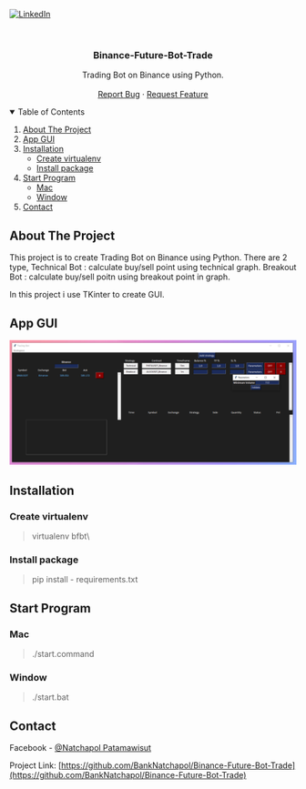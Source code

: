 [![LinkedIn][linkedin-shield]][linkedin-url]



<!-- PROJECT LOGO -->
<br />
<p align="center">

  <h3 align="center">Binance-Future-Bot-Trade</h3>

  <p align="center">
    Trading Bot on Binance using Python.
    <br />
    <br />
    <a href="https://github.com/BankNatchapol/Binance-Future-Bot-Trade/issues">Report Bug</a>
    ·
    <a href="https://github.com/BankNatchapol/Binance-Future-Bot-Trade/issues">Request Feature</a>
  </p>
</p>

<!-- TABLE OF CONTENTS -->
<details open="open">
  <summary>Table of Contents</summary>
  <ol>
    <li>
      <a href="#about-the-project">About The Project</a>
    </li>
    <li>
        <a href="#app-gui">App GUI</a>
    </li>
    <li>
      <a href="#installation">Installation</a>
      <ul>
        <li><a href="#create-virtualenv">Create virtualenv</a></li>
        <li><a href="#install-package">Install package</a></li>
      </ul>
    </li>
    <li>
      <a href="#start-program">Start Program</a>
      <ul>
        <li><a href="#mac">Mac</a></li>
        <li><a href="#window">Window</a></li>
      </ul>
    </li>
    <li><a href="#contact">Contact</a></li>
  </ol>
</details>

<!-- ABOUT THE PROJECT -->
## About The Project
This project is to create Trading Bot on Binance using Python. There are 2 type, Technical Bot : calculate buy/sell point using technical graph. Breakout Bot : calculate buy/sell poitn using breakout point in graph.

In this project i use TKinter to create GUI.

<!-- APP GUI -->
## App GUI
<img src="./images/app_ui.png"/>

<!-- INSTALLATION -->
## Installation
### Create virtualenv 
> virtualenv bfbt\
### Install package 
> pip install - requirements.txt

<!-- START PROGRAM -->
## Start Program
### Mac
> ./start.command

### Window
> ./start.bat

<!-- CONTACT -->
## Contact

Facebook - [@Natchapol Patamawisut](https://www.facebook.com/natchapol.patamawisut/)

Project Link: [https://github.com/BankNatchapol/Binance-Future-Bot-Trade](https://github.com/BankNatchapol/Binance-Future-Bot-Trade)

<!-- MARKDOWN LINKS & IMAGES -->
<!-- https://www.markdownguide.org/basic-syntax/#reference-style-links -->
[linkedin-shield]: https://img.shields.io/badge/-LinkedIn-black.svg?style=for-the-badge&logo=linkedin&colorB=555
[linkedin-url]: https://www.linkedin.com/in/natchapol-patamawisut
